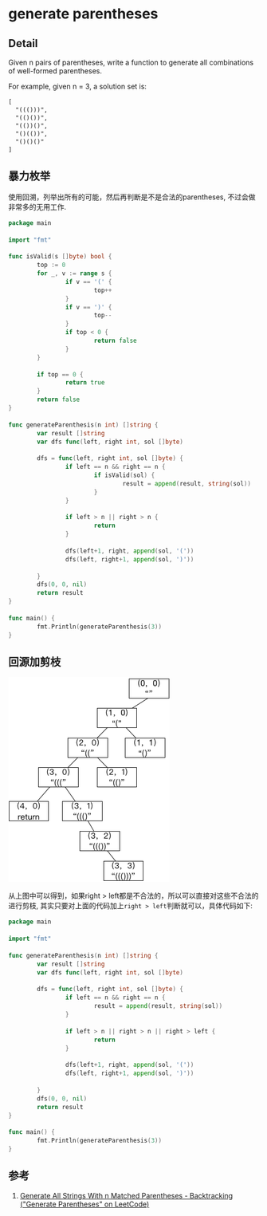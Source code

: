 # generate parentheses

## Detail

Given n pairs of parentheses, write a function to generate all combinations of well-formed parentheses.

For example, given n = 3, a solution set is:

```
[
  "((()))",
  "(()())",
  "(())()",
  "()(())",
  "()()()"
]
```

## 暴力枚举

使用回溯，列举出所有的可能，然后再判断是不是合法的parentheses, 不过会做非常多的无用工作.

```go
package main

import "fmt"

func isValid(s []byte) bool {
        top := 0
        for _, v := range s {
                if v == '(' {
                        top++
                }
                if v == ')' {
                        top--
                }
                if top < 0 {
                        return false
                }
        }

        if top == 0 {
                return true
        }
        return false
}

func generateParenthesis(n int) []string {
        var result []string
        var dfs func(left, right int, sol []byte)

        dfs = func(left, right int, sol []byte) {
                if left == n && right == n {
                        if isValid(sol) {
                                result = append(result, string(sol))
                        }
                }

                if left > n || right > n {
                        return
                }

                dfs(left+1, right, append(sol, '('))
                dfs(left, right+1, append(sol, ')'))

        }
        dfs(0, 0, nil)
        return result
}

func main() {
        fmt.Println(generateParenthesis(3))
}
```

## 回源加剪枝

![generateParenthesis](./generate_parenthese.png)

从上图中可以得到，如果right > left都是不合法的，所以可以直接对这些不合法的进行剪枝, 其实只要对上面的代码加上`right > left`判断就可以，具体代码如下:

```go
package main

import "fmt"

func generateParenthesis(n int) []string {
        var result []string
        var dfs func(left, right int, sol []byte)

        dfs = func(left, right int, sol []byte) {
                if left == n && right == n {
                        result = append(result, string(sol))
                }

                if left > n || right > n || right > left {
                        return
                }

                dfs(left+1, right, append(sol, '('))
                dfs(left, right+1, append(sol, ')'))

        }
        dfs(0, 0, nil)
        return result
}

func main() {
        fmt.Println(generateParenthesis(3))
}
```

## 参考

1. [Generate All Strings With n Matched Parentheses - Backtracking ("Generate Parentheses" on LeetCode)](https://www.youtube.com/watch?v=sz1qaKt0KGQ)
